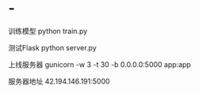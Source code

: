 # -
训练模型 python train.py

测试Flask python server.py

上线服务器 gunicorn -w 3 -t 30 -b 0.0.0.0:5000 app:app

服务器地址  42.194.146.191:5000
